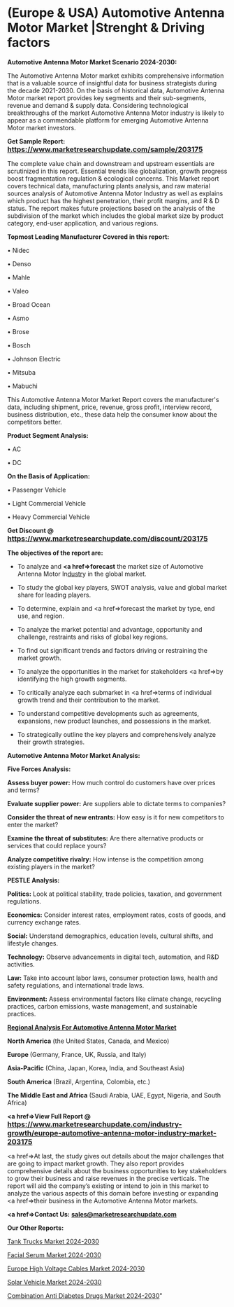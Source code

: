 # (Europe & USA) Automotive Antenna Motor Market |Strenght & Driving factors

<strong>Automotive Antenna Motor Market Scenario 2024-2030:</strong>

The Automotive Antenna Motor market exhibits comprehensive information that is a valuable source of insightful data for business strategists during the decade 2021-2030. On the basis of historical data, Automotive Antenna Motor market report provides key segments and their sub-segments, revenue and demand &amp; supply data. Considering technological breakthroughs of the market Automotive Antenna Motor industry is likely to appear as a commendable platform for emerging Automotive Antenna Motor market investors.

<strong>Get Sample Report: <a href=https://www.marketresearchupdate.com/sample/203175><font size=3 color=#0000ff>https://www.marketresearchupdate.com/sample/203175</font></a></strong>

The complete value chain and downstream and upstream essentials are scrutinized in this report. Essential trends like globalization, growth progress boost fragmentation regulation &amp; ecological concerns. This Market report covers technical data, manufacturing plants analysis, and raw material sources analysis of Automotive Antenna Motor Industry as well as explains which product has the highest penetration, their profit margins, and R & D status. The report makes future projections based on the analysis of the subdivision of the market which includes the global market size by product category, end-user application, and various regions.

<strong>Topmost Leading Manufacturer Covered in this report:</strong>

• Nidec

• Denso

• Mahle

• Valeo

• Broad Ocean

• Asmo

• Brose

• Bosch

• Johnson Electric

• Mitsuba

• Mabuchi

This Automotive Antenna Motor Market Report covers the manufacturer's data, including shipment, price, revenue, gross profit, interview record, business distribution, etc., these data help the consumer know about the competitors better.

<strong>Product Segment Analysis: </strong>

• AC

• DC

<strong>On the Basis of Application:</strong>

• Passenger Vehicle

• Light Commercial Vehicle

• Heavy Commercial Vehicle

<strong>Get Discount @ <a href=https://www.marketresearchupdate.com/discount/203175><font size=3 color=#0000ff>https://www.marketresearchupdate.com/discount/203175</font></a></strong>

<strong><b>The objectives of the report are:</b></strong>

- To analyze and <strong><a href=><strong>forecast</strong></a></strong> the market size of Automotive Antenna Motor In<a href=ASDF991299>dustr</a>y in the global market.

- To study the global key players, SWOT analysis, value and global market share for leading players.

- To determine, explain and <a href=>forecast</a> the market by type, end use, and region.

- To analyze the market potential and advantage, opportunity and challenge, restraints and risks of global key regions.

- To find out significant trends and factors driving or restraining the market growth.

- To analyze the opportunities in the market for stakeholders <a href=>by</a> identifying the high growth segments.

- To critically analyze each submarket in <a href=>terms</a> of individual growth trend and their contribution to the market.

- To understand competitive developments such as agreements, expansions, new product launches, and possessions in the market.

- To strategically outline the key players and comprehensively analyze their growth strategies.

<strong>Automotive Antenna Motor Market Analysis:</strong>

<strong>Five Forces Analysis:</strong>

<strong>Assess buyer power:</strong> How much control do customers have over prices and terms?

<strong>Evaluate supplier power:</strong> Are suppliers able to dictate terms to companies?

<strong>Consider the threat of new entrants:</strong> How easy is it for new competitors to enter the market?

<strong>Examine the threat of substitutes:</strong> Are there alternative products or services that could replace yours?

<strong>Analyze competitive rivalry:</strong> How intense is the competition among existing players in the market?

<strong>PESTLE Analysis:</strong>

<strong>Politics:</strong> Look at political stability, trade policies, taxation, and government regulations.

<strong>Economics:</strong> Consider interest rates, employment rates, costs of goods, and currency exchange rates.

<strong>Social:</strong> Understand demographics, education levels, cultural shifts, and lifestyle changes.

<strong>Technology:</strong> Observe advancements in digital tech, automation, and R&D activities.

<strong>Law:</strong> Take into account labor laws, consumer protection laws, health and safety regulations, and international trade laws.

<strong>Environment:</strong> Assess environmental factors like climate change, recycling practices, carbon emissions, waste management, and sustainable practices.

<strong><u><b>Regional Analysis For Automotive Antenna Motor Market</b></u></strong>

<strong><b>North America</b></strong> (the United States, Canada, and Mexico)

<strong><b>Europe </b></strong>(Germany, France, UK, Russia, and Italy)

<strong><b>Asia-Pacific</b></strong> (China, Japan, Korea, India, and Southeast Asia)

<strong><b>South America</b></strong> (Brazil, Argentina, Colombia, etc.)

<strong><b>The Middle East and Africa</b></strong> (Saudi Arabia, UAE, Egypt, Nigeria, and South Africa)

<strong><a href=>View Full Report</a> @ <a href=https://www.marketresearchupdate.com/industry-growth/europe-automotive-antenna-motor-industry-market-203175><font size=3 color=#0000ff>https://www.marketresearchupdate.com/industry-growth/europe-automotive-antenna-motor-industry-market-203175</font></a></strong>

<a href=>At last,</a> the study gives out details about the major challenges that are going to impact market growth. They also report provides comprehensive details about the business opportunities to key stakeholders to grow their business and raise revenues in the precise verticals. The report will aid the company’s existing or intend to join in this market to analyze the various aspects of this domain before investing or expanding <a href=>their</a> business in the Automotive Antenna Motor markets.

<strong><a href=>Contact Us:</a></strong>
<strong>sales@marketresearchupdate.com</strong>

<strong>Our Other Reports:</strong>

<a href=https://www.linkedin.com/pulse/tank-trucks-market-current-business-trends-growth>Tank Trucks Market 2024-2030</a>

<a href=https://www.linkedin.com/pulse/facial-serum-market-2023-remarking-enormous>Facial Serum Market 2024-2030</a>

<a href=https://www.linkedin.com/pulse/europe-high-voltage-cables-market-2030-see-huge-growth>Europe High Voltage Cables Market 2024-2030</a>

<a href=https://www.linkedin.com/pulse/solar-vehicle-market-2023-latest-trends-ziwyf/>Solar Vehicle Market 2024-2030</a>

<a href=https://medium.com/@200014aishwarya/combination-anti-diabetes-drugs-market-2023-thriving-at-a-tremendous-growth-ffb2e3c6e6ed>Combination Anti Diabetes Drugs Market 2024-2030</a>"
